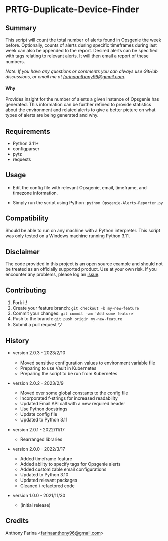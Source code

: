 # PRTG-Duplicate-Device-Finder

## Summary
This script will count the total number of alerts found in Opsgenie the week before. Optionally, counts of alerts during specific timeframes during last week can also be appended to the report. Desired alerts can be specified with tags relating to relevant alerts. 
It will then email a report of these numbers.

_Note: If you have any questions or comments you can always use GitHub
discussions, or email me at farinaanthony96@gmail.com._

#### Why
Provides insight for the number of alerts a given instance of Opsgenie has 
generated. This information can be further refined to provide statistics about 
the environment and related alerts to give a better picture on what types of 
alerts are being generated and why.

## Requirements
- Python 3.11+
- configparser
- pytz
- requests

## Usage
- Edit the config file with relevant Opsgenie, email, timeframe, and timezone information.

- Simply run the script using Python:
  `python Opsgenie-Alerts-Reporter.py`

## Compatibility
Should be able to run on any machine with a Python interpreter. This script
was only tested on a Windows machine running Python 3.11.

## Disclaimer
The code provided in this project is an open source example and should not
be treated as an officially supported product. Use at your own risk. If you
encounter any problems, please log an
[issue](https://github.com/CC-Digital-Innovation/Opsgenie-Alerts-Reporter/issues).

## Contributing
1. Fork it!
2. Create your feature branch: `git checkout -b my-new-feature`
3. Commit your changes: `git commit -am 'Add some feature'`
4. Push to the branch: `git push origin my-new-feature`
5. Submit a pull request ツ

## History
- version 2.0.3 - 2023/2/10
    - Moved sensitive configuration values to environment variable file
    - Preparing to use Vault in Kubernetes
    - Preparing the script to be run from Kubernetes

- version 2.0.2 - 2023/2/9
    - Moved over some global constants to the config file
    - Incorporated f-strings for increased readability
    - Updated Email API call with a new required header
    - Use Python docstrings
    - Update config file
    - Updated to Python 3.11

- version 2.0.1 - 2022/11/17
    - Rearranged libraries

- version 2.0.0 - 2022/3/17
    - Added timeframe feature
    - Added ability to specify tags for Opsgenie alerts
    - Added customizable email configurations
    - Updated to Python 3.10
    - Updated relevant packages
    - Cleaned / refactored code

- version 1.0.0 - 2021/11/30
    - (initial release)

## Credits
Anthony Farina <<farinaanthony96@gmail.com>>
